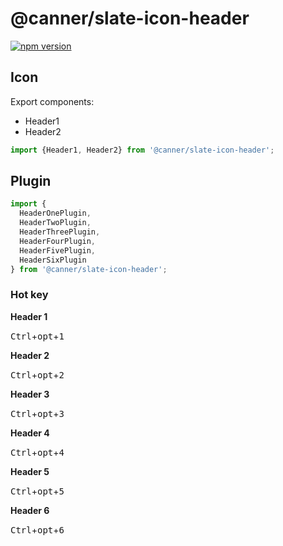 # @canner/slate-icon-header

[![npm version](https://badge.fury.io/js/%40canner%2Fslate-icon-header.svg)](https://badge.fury.io/js/%40canner%2Fslate-icon-header)

## Icon

Export components: 
  - Header1
  - Header2

```js
import {Header1, Header2} from '@canner/slate-icon-header';
```

## Plugin

```js
import {
  HeaderOnePlugin,
  HeaderTwoPlugin,
  HeaderThreePlugin,
  HeaderFourPlugin,
  HeaderFivePlugin,
  HeaderSixPlugin
} from '@canner/slate-icon-header';
```

### Hot key

**Header 1**

<kbd>Ctrl</kbd>+<kbd>opt</kbd>+<kbd>1</kbd>

**Header 2**

<kbd>Ctrl</kbd>+<kbd>opt</kbd>+<kbd>2</kbd>

**Header 3**

<kbd>Ctrl</kbd>+<kbd>opt</kbd>+<kbd>3</kbd>

**Header 4**

<kbd>Ctrl</kbd>+<kbd>opt</kbd>+<kbd>4</kbd>

**Header 5**

<kbd>Ctrl</kbd>+<kbd>opt</kbd>+<kbd>5</kbd>

**Header 6**

<kbd>Ctrl</kbd>+<kbd>opt</kbd>+<kbd>6</kbd>
